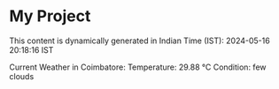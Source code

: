 # My Project

This content is dynamically generated in Indian Time (IST): 2024-05-16 20:18:16 IST


Current Weather in Coimbatore:
Temperature: 29.88 °C
Condition: few clouds
